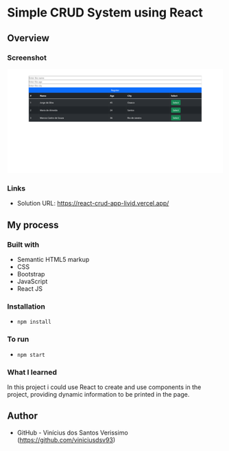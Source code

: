 # Simple CRUD System using React

## Overview

### Screenshot

![](./screenshot.png)

### Links

-   Solution URL: https://react-crud-app-livid.vercel.app/

## My process

### Built with

-   Semantic HTML5 markup
-   CSS
-   Bootstrap
-   JavaScript
-   React JS

### Installation

-   `npm install`

### To run

-   `npm start`

### What I learned

In this project i could use React to create and use components in the project, providing dynamic information to be printed in the page.

## Author

-   GitHub - Vinícius dos Santos Verissimo (https://github.com/viniciusdsv93)
